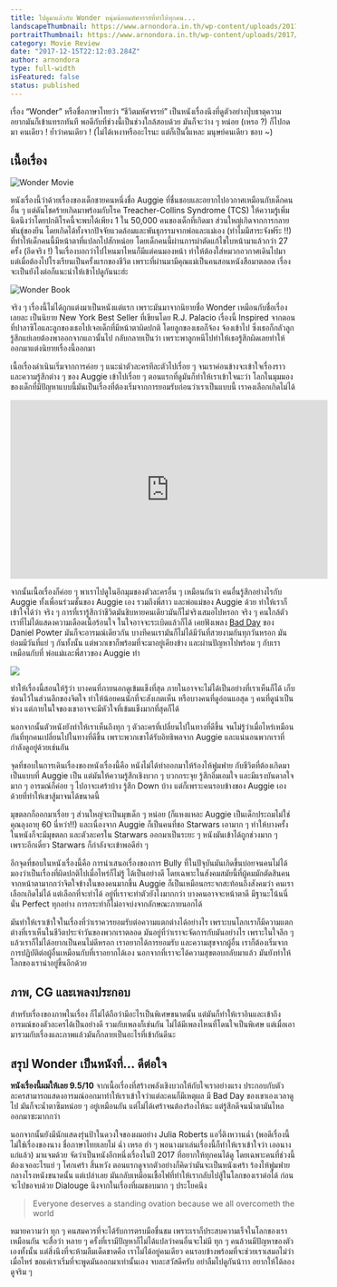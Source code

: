 ```yaml
---
title: ไปดูมาแล้วกับ Wonder หนุ่มน้อยมหัศจรรย์ที่ทำให้ทุกคน...
landscapeThumbnail: https://www.arnondora.in.th/wp-content/uploads/2017/12/wonder-wonder-poster.jpg
portraitThumbnail: https://www.arnondora.in.th/wp-content/uploads/2017/12/wonder-wonder-poster.jpg
category: Movie Review
date: "2017-12-15T22:12:03.284Z"
author: arnondora
type: full-width
isFeatured: false
status: published
---
```


เรื่อง “Wonder” หรือชื่อภาษาไทยว่า “ชีวิตมหัศจรรย์” เป็นหนังเรื่องนึงที่ดูตัวอย่างปุ๊บธาตุความอยากมันก็เข้าแทรกทันที พอดีกับที่ช่วงนี้เป็นช่วงใกล้สอบด้วย มันก็จะว่าง ๆ หน่อย (เหรอ ?) ก็ไปกดมา คนเดียว ! ย้ำว่าคนเดียว ! (ไม่ได้เหงาหรืออะไรนะ แต่ก็เป็นงี้แหละ มนุษย์คนเดียว ชอบ ~)

## เนื้อเรื่อง
![Wonder Movie](https://i1.wp.com/www.arnondora.in.th/wp-content/uploads/2017/12/wonder-dgdg.png?ssl=1)

หนังเรื่องนี้ว่าด้วยเรื่องของเด็กชายคนหนึ่งชื่อ Auggie ที่ชื่นชอบและอยากไปอวกาศเหมือนกับเด็กคนอื่น ๆ แต่ดันโชคร้ายเกิดมาพร้อมกับโรค Treacher-Collins Syndrome (TCS) ให้ความรู้เพิ่มนิดนึงว่าโดยปกติโรคนี้จะพบได้เพียง 1 ใน 50,000 คนของเด็กที่เกิดมา ส่วนใหญ่เกิดจากการกลายพันธุ์ของยีน โดยเกิดได้ทั้งจากปัจจัยแวดล้อมและพันธุกรรมจากพ่อและแม่เอง (ทำไมมีสาระจังฟร๊ะ !!) ที่ทำให้เด็กคนนี้มีหน้าตาที่แปลกไปสักหน่อย โดยเด็กคนนี้ผ่านการผ่าตัดแก้ไขใบหน้ามาแล้วกว่า 27 ครั้ง (อึดจริง !) ในเรื่องบอกว่าไปไหนมาไหนก็มีแต่คนมองหน้า ทำให้ต้องใส่หมวกอวกาศเดินไปมา แต่เมื่อต้องไปโรงเรียนเป็นครั้งแรกของชีวิต เพราะที่ผ่านมามีคุณแม่เป็นคนสอนหนังสือมาตลอด เรื่องจะเป็นยังไงต่อก็แนะนำให้เข้าไปดูกันนะฮ่ะ

![Wonder Book](https://i0.wp.com/www.arnondora.in.th/wp-content/uploads/2017/12/wonder-wonder-book-cover.jpg?ssl=1)

จริง ๆ เรื่องนี้ไม่ได้ถูกแต่งมาเป็นหนังแต่แรก เพราะมันมาจากนิยายชื่อ Wonder เหมือนกับชื่อเรื่องเลยละ เป็นนิยาย New York Best Seller ที่เขียนโดย R.J. Palacio เรื่องนี้ Inspired จากตอนที่ปาลาซิโอและลูกของเธอไปเจอเด็กที่มีหน้าตาผิดปกติ โดยลูกของเธอก็จ้อง จ้องเข้าไป ซึ่งเธอก็กลัวลูกรู้สึกแย่เลยต้องพาออกจากแถวนั้นไป กลับกลายเป็นว่า เพราะพาลูกหนีไปทำให้เธอรู้สึกผิดเลยทำให้ออกมาแต่งนิยายเรื่องนี้ออกมา

เนื้อเรื่องดำเนินเริ่มจากการค่อย ๆ แนะนำตัวละครทีละตัวไปเรื่อย ๆ จนเราค่อนข้างจะเข้าใจเรื่องราวและความรู้สึกต่าง ๆ ของ Auggie เข้าไปเรื่อย ๆ ตอนแรกที่ดูมันก็ทำให้เราเข้าใจนะว่า โลกในมุมมองของเด็กที่มีปัญหาแบบนี้มันเป็นเรื่องที่ต้องเริ่มจากการยอมรับก่อนว่าเราเป็นแบบนี้ เราคงเลือกเกิดไม่ได้

<iframe width="560" height="315" src="https://www.youtube.com/embed/gH476CxJxfg?rel=0" frameborder="0" gesture="media" allow="encrypted-media" allowfullscreen></iframe>

จากนั้นเนื้อเรื่องก็ค่อย ๆ พาเราไปดูในอีกมุมของตัวละครอื่น ๆ เหมือนกันว่า คนอื่นรู้สึกอย่างไรกับ Auggie ทั้งเพื่อนร่วมชั้นของ Auggie เอง รวมถึงพี่สาว และพ่อแม่ของ Auggie ด้วย ทำให้เราก็เข้าใจได้ว่า จริง ๆ การที่เรารู้สึกว่าชีวิตมันชิบหายคนเดียวมันก็ไม่จริงเสมอไปหรอก จริง ๆ คนใกล้ตัวเราที่ไม่ได้แสดงความเดือดเนื้อร้อนใจ ในใจอาจจะระเบิดแล้วก็ได้ เคยฟังเพลง [Bad Day](https://www.youtube.com/watch?v=gH476CxJxfg) ของ Daniel Powter มันก็จะอารมณ์เดียวกัน บางทีคนเรามันก็ไม่ได้มีวันที่สวยงามกันทุกวันหรอก มันย่อมมีวันที่แย่ ๆ กันทั้งนั้น แต่พวกเขาก็พร้อมที่จะมาอยู่เคียงข้าง และผ่านปัญหาไปพร้อม ๆ กับเราเหมือนกับที่ พ่อแม่และพี่สาวของ Auggie ทำ

![](https://i2.wp.com/www.arnondora.in.th/wp-content/uploads/2017/12/wonder-wonder-movie-3.jpg?ssl=1)

ทำให้เรื่องนี้สอนให้รู้ว่า บางคนที่ภายนอกดูเข้มแข็งที่สุด ภายในอาจจะไม่ได้เป็นอย่างที่เราเห็นก็ได้ เก็บซ่อนไว้ในส่วนลึกของจิตใจ ทำให้น้อยคนนักที่จะสังเกตเห็น หรือบางคนที่ดูอ่อนแอสุด ๆ คนที่ดูน่าเป็นห่วง แต่ภายในใจของเขาอาจจะมีหัวใจที่เข้มแข็งมากที่สุดก็ได้

นอกจากนั้นตัวหนังยังทำให้เราเห็นถึงทุก ๆ ตัวละครที่เปลี่ยนไปในทางที่ดีขึ้น จนไม่รู้ว่าเมื่อไหร่เหมือนกันที่ทุกคนเปลี่ยนไปในทางที่ดีขึ้น เพราะพวกเขาได้รับอิทธิพลจาก Auggie และแน่นอนพวกเราที่กำลังดูอยู่ด้วยเช่นกัน

จุดที่ชอบในการเดินเรื่องของหนังเรื่องนี้คือ หนังไม่ได้ทำออกมาให้ร้องไห้ฟูมฟาย กับชีวิตที่ต้องเกิดมาเป็นแบบที่ Auggie เป็น แต่มันให้ความรู้สึกเชิงบวก ๆ บวกกระจุย รู้สึกอิ่มเอมใจ และมีแรงบันดาลใจมาก ๆ อารมณ์ก็ค่อย ๆ ไปอาจะเศร้าบ้าง รู้สึก Down บ้าง แต่ก็เพราะคนรอบข้างของ Auggie เองด้วยที่ทำให้เขาสู้มาจนได้ขนาดนี้

[](https://i1.wp.com/www.arnondora.in.th/wp-content/uploads/2017/12/wonder-p067g5nt4uxqbdkyt8r-o.jpg?ssl=1)

มุขตลกก็ออกมาเรื่อย ๆ ส่วนใหญ่จะเป็นมุขเด็ก ๆ หน่อย (ก็แหงแหละ Auggie เป็นเด็กประถมไม่ใช่คุณลุงอายุ 60 นี่หว่า!!) และเนื่องจาก Auggie ก็เป็นคนที่ชอ Starwars เอามาก ๆ ทำให้บางครั้งในหนังก็จะมีมุขตลก และตัวละครใน Starwars ออกมาเป็นระยะ ๆ หนังมันเข้าได้ถูกช่วงมาก ๆ เพราะอีกเดี๋ยว Starwars ก็กำลังจะเข้าพอดีฮ่า ๆ

อีกจุดที่ชอบในหนังเรื่องนี้คือ การนำเสนอเรื่องของการ Bully ที่ในปัจุบันมันเกิดขึ้นบ่อยจนคนไม่ได้มองว่าเป็นเรื่องที่ผิดปกติไปเมื่อไหร่ก็ไม่รู้ ได้เป็นอย่างดี โดยเฉพาะในสังคมสมัยนี้ที่ผู้คมมักตัดสินคนจากหน้าตามากกว่าจิตใจข้างในของคนมากขึ้น Auggie ก็เป็นเหมือนกระจกสะท้อนถึงสังคมว่า คนเราเลือกเกิดไม่ได้ แต่เลือกที่จะทำได้ อยู่ที่เราจะทำตัวยังไงมากกว่า บางคนอาจจะหน้าตาดี มีฐานะโน้นนี่นั่น Perfect ทุกอย่าง การกระทำก็ไม่อาจบ่งจากลักษณะภายนอกได้
[](https://i0.wp.com/www.arnondora.in.th/wp-content/uploads/2017/12/wonder-wonder-movie-4.jpg?ssl=1)

มันทำให้เราเข้าใจในเรื่องที่ว่าเราควรยอมรับต่อความแตกต่างได้อย่างไร เพราะบนโลกเราก็มีความแตกต่างที่เราเห็นในชีวิตประจำวันของพวกเราตลอด มันอยู่ที่ว่าเราจะจัดการกับมันอย่างไร เพราะในใจลึก ๆ แล้วเราก็ไม่ได้อยากเป็นคนไม่ดีหรอก เราอยากได้การยอมรับ และความสุขจากผู้อื่น เราก็ต้องเริ่มจากการปฏิบัติต่อผู้อื่นเหมือนกับที่เราอยากได้เอง นอกจากที่เราจะได้ความสุขตอบกลับมาแล้ว มันยังทำให้โลกของเราน่าอยู่ขึ้นอีกด้วย

## ภาพ, CG และเพลงประกอบ
[](https://i0.wp.com/www.arnondora.in.th/wp-content/uploads/2017/12/wonder-wonder-5.jpg?ssl=1)

สำหรับเรื่องของภาพในเรื่อง ก็ไม่ได้ถือว่ามีอะไรเป็นพิเศษขนาดนั้น แต่มันก็ทำให้เราอินและเข้าถึงอารมณ์ของตัวละครได้เป็นอย่างดี รวมกับเพลงก็เช่นกัน ไม่ได้มีเพลงไหนที่โดนใจเป็นพิเศษ แต่เมื่อเอามารวมกับเรื่องและภาพแล้วมันก็กลายเป็นอะไรที่เข้ากันดีนะ

## สรุป Wonder เป็นหนังที่… ดีต่อใจ
[](https://i2.wp.com/www.arnondora.in.th/wp-content/uploads/2017/12/wonder-wonder-movie-1.jpg?ssl=1)

**หนังเรื่องนี้ผมให้เลย 9.5/10** จากเนื้อเรื่องที่สร้างพลังเชิงบวกให้กับใจเราอย่างแรง ประกอบกับตัวละครสามารถแสดงอารมณ์ออกมาทำให้เราเข้าใจว่าแต่ละคนก็มีเหตุผล มี Bad Day ของเขาเองเวลาดูไป มันก็จะน้ำตาซึมหน่อย ๆ อยู่เหมือนกัน แต่ไม่ได้เศร้าจนต้องร้องไห้นะ แต่รู้สึกดีจนน้ำตามันไหลออกมาซะมากกว่า

นอกจากนั้นยังมีนักแสดงรุ่นป้าในดวงใจของผมอย่าง Julia Roberts แอวี่ติงหวานฉ่ำ (พอดีเรื่องนี้ไม่ใช่เรื่องของนาง ชื่อภาษาไทยเลยไม่ ฉ่ำ เหรอ ฮ่า ๆ พอนางมาเล่นเรื่องนี้ก็ทำให้เราเข้าใจว่า เออนางแก่แล้ว) มาแจมด้วย จัดว่าเป็นหนังอีกหนึ่งเรื่องในปี 2017 ที่อยากให้ทุกคนได้ดู โดยเฉพาะคนที่ช่วงนี้ต้องเจออะไรแย่ ๆ โศกเศร้า สิ้นหวัง ตอนแรกดูจากตัวอย่างก็คิดว่ามันจะเป็นหนังเศร้า ร้องไห้ฟูมฟายกลางโรงหนังขนาดนั้น แต่เปล่าเลย มันกลับเหมือนเชื้อไฟที่ทำให้เรากลับไปสู้ในโลกของเราต่อได้ ก่อนจะไปขอจบด้วย Dialouge นึงจากในเรื่องที่ผมชอบมาก ๆ ประโยคนึง

> Everyone deserves a standing ovation because we all overcometh the world

หมายความว่า ทุก ๆ คนสมควรที่จะได้รับการตรบมือชื่นชม เพราะเราก็ประสบความเร็จในโลกของเราเหมือนกัน จะสื่อว่า หลาย ๆ ครั้งที่เรามีปัญหาก็ไม่ได้แปลว่าคนอื่นจะไม่มี ทุก ๆ คนล้วนมีปัญหาของตัวเองทั้งนั้น แต่สิ่งนึงที่จะห้ามลืมเด็ดขาดคือ เราไม่ได้อยู่คนเดียว คนรอบข้างพร้อมที่จะช่วยเราเสมอไม่ว่าเมื่อไหร่ ขอแค่เราเริ่มที่จะพูดมันออกมาเท่านั้นเอง จบละสวัสดีครับ อย่าลืมไปดูกันน้าาา อยากให้ได้ลองดูจริม ๆ
